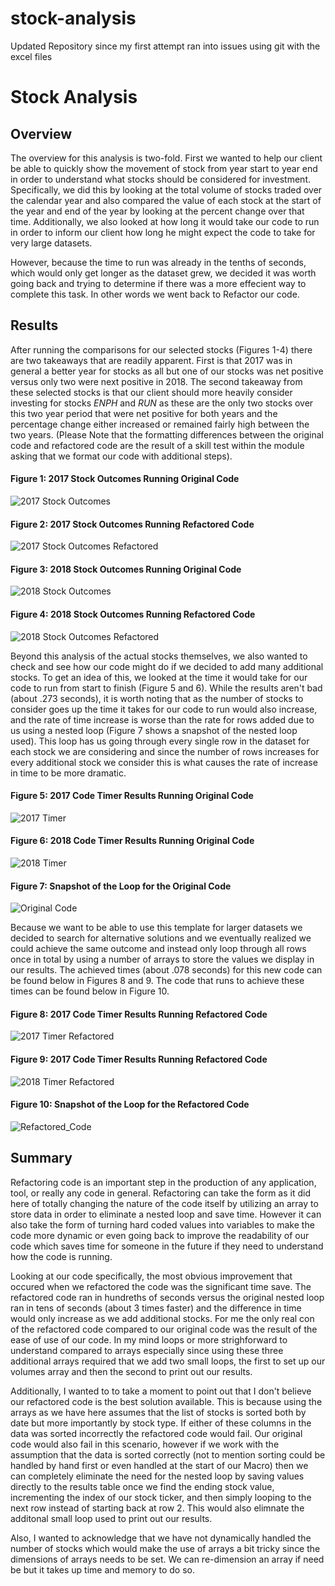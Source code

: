 # stock-analysis
Updated Repository since my first attempt ran into issues using git with the excel files

# Stock Analysis

## Overview
The overview for this analysis is two-fold.  First we wanted to help our client be able to quickly show the movement of stock from year start to year end in order to understand what stocks should be considered for investment.  Specifically, we did this by looking at the total volume of stocks traded over the calendar year and also compared the value of each stock at the start of the year and end of the year by looking at the percent change over that time.  Additionally, we also looked at how long it would take our code to run in order to inform our client how long he might expect the code to take for very large datasets.

However, because the time to run was already in the tenths of seconds, which would only get longer as the dataset grew, we decided it was worth going back and trying to determine if there was a more effecient way to complete this task.  In other words we went back to Refactor our code.


## Results
After running the comparisons for our selected stocks (Figures 1-4) there are two takeaways that are readily apparent.  First is that 2017 was in general a better year for stocks as all but one of our stocks was net positive versus only two were next positive in 2018.  The second takeaway from these selected stocks is that our client should more heavily consider investing for stocks _ENPH_ and _RUN_ as these are the only two stocks over this two year period that were net positive for both years and the percentage change either increased or remained fairly high between the two years.  (Please Note that the formatting differences between the original code and refactored code are the result of a skill test within the module asking that we format our code with additional steps).

#### Figure 1: 2017 Stock Outcomes Running Original Code
![2017 Stock Outcomes](./2017_Stock_Results_Original.png)

#### Figure 2: 2017 Stock Outcomes Running Refactored Code
![2017 Stock Outcomes Refactored](./2017_Stock_Results_Refactored.png)

#### Figure 3: 2018 Stock Outcomes Running Original Code
![2018 Stock Outcomes](./2018_Stock_Results_Original.png)

#### Figure 4: 2018 Stock Outcomes Running Refactored Code
![2018 Stock Outcomes Refactored](./2018_Stock_Results_Refactored.png)

Beyond this analysis of the actual stocks themselves, we also wanted to check and see how our code might do if we decided to add many additional stocks.  To get an idea of this, we looked at the time it would take for our code to run from start to finish (Figure 5 and 6).  While the results aren't bad (about .273 seconds), it is worth noting that as the number of stocks to consider goes up the time it takes for our code to run would also increase, and the rate of time increase is worse than the rate for rows added due to us using a nested loop (Figure 7 shows a snapshot of the nested loop used).  This loop has us going through every single row in the dataset for each stock we are considering and since the number of rows increases for every additional stock we consider this is what causes the rate of increase in time to be more dramatic.

#### Figure 5: 2017 Code Timer Results Running Original Code
![2017 Timer](./VBA_Challenge_2017_Original.png)

#### Figure 6: 2018 Code Timer Results Running Original Code
![2018 Timer](./VBA_Challenge_2018_Original.png)

#### Figure 7: Snapshot of the Loop for the Original Code
![Original Code](./OriginalCode_StockChallenge.png)

Because we want to be able to use this template for larger datasets we decided to search for alternative solutions and we eventually realized we could achieve the same outcome and instead only loop through all rows once in total by using a number of arrays to store the values we display in our results.  The achieved times (about .078 seconds) for this new code can be found below in Figures 8 and 9.  The code that runs to achieve these times can be found below in Figure 10. 

#### Figure 8: 2017 Code Timer Results Running Refactored Code
![2017 Timer Refactored](./VBA_Challenge_2017_Refactored.png)

#### Figure 9: 2017 Code Timer Results Running Refactored Code
![2018 Timer Refactored](./VBA_Challenge_2018_Refactored.png)

#### Figure 10: Snapshot of the Loop for the Refactored Code
![Refactored_Code](./ReFactoredCode_StockChallenge.png)

## Summary
Refactoring code is an important step in the production of any application, tool, or really any code in general.  Refactoring can take the form as it did here of totally changing the nature of the code itself by utilizing an array to store data in order to eliminate a nested loop and save time.  However it can also take the form of turning hard coded values into variables to make the code more dynamic or even going back to improve the readability of our code which saves time for someone in the future if they need to understand how the code is running.

Looking at our code specifically, the most obvious improvement that occured when we refactored the code was the significant time save.  The refactored code ran in hundreths of seconds versus the original nested loop ran in tens of seconds (about 3 times faster) and the difference in time would only increase as we add additional stocks.  For me the only real con of the refactored code compared to our original code was the result of the ease of use of our code.  In my mind loops or more strighforward to understand compared to arrays especially since using these three additional arrays required that we add two small loops, the first to set up our volumes array and then the second to print out our results.

Additionally, I wanted to to take a moment to point out that I don't believe our refactored code is the best solution available.  This is because using the arrays as we have here assumes that the list of stocks is sorted both by date but more importantly by stock type.  If either of these columns in the data was sorted incorrectly the refactored code would fail.  Our original code would also fail in this scenario, however if we work with the assumption that the data is sorted correctly (not to mention sorting could be handled by hand first or even handled at the start of our Macro) then we can completely eliminate the need for the nested loop by saving values directly to the results table once we find the ending stock value, incrementing the index of our stock ticker, and then simply looping to the next row instead of starting back at row 2.  This would also elimnate the additonal small loop used to print out our results.

Also, I wanted to acknowledge that we have not dynamically handled the number of stocks which would make the use of arrays a bit tricky since the dimensions of arrays needs to be set.  We can re-dimension an array if need be but it takes up time and memory to do so.
